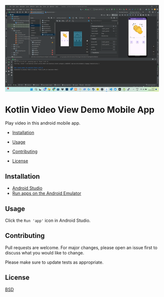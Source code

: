 <img src="https://github.com/kkamara/useful/blob/main/kotlin-clap-app-mobile-app.png?raw=true" alt="kotlin-clap-app-mobile-app.png" width=""/>

# Kotlin Video View Demo Mobile App

Play video in this android mobile app.

* [Installation](#installation)

* [Usage](#usage)

* [Contributing](#contributing)

* [License](#license)

## Installation

* [Android Studio](https://developer.android.com/studio)
* [Run apps on the Android Emulator](https://developer.android.com/studio/run/emulator)

## Usage

Click the `Run 'app'` icon in Android Studio.

## Contributing
Pull requests are welcome. For major changes, please open an issue first to discuss what you would like to change.

Please make sure to update tests as appropriate.

## License
[BSD](https://opensource.org/licenses/BSD-3-Clause)
